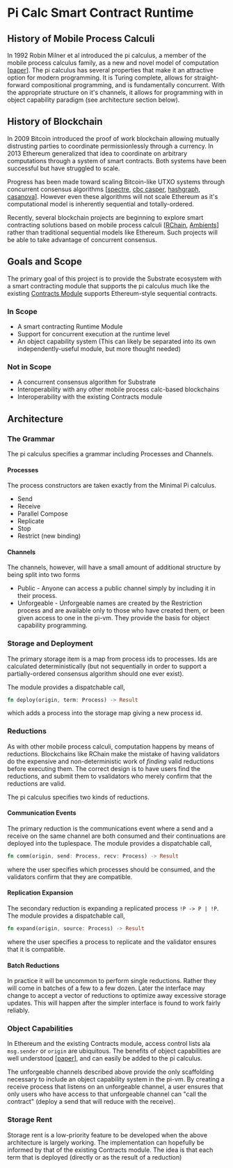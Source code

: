 # Pi Calc Smart Contract Runtime

## History of Mobile Process Calculi
In 1992 Robin Milner et al introduced the pi calculus, a member of the mobile process calculus family, as a new and novel model of computation [[paper](https://dl.acm.org/ft_gateway.cfm?id=151240&ftid=289787&dwn=1&CFID=153770346&CFTOKEN=6894c386a5ee5d2c-40734F3C-C2A2-949F-6AAE98DF0EA2B5A5)]. The pi calculus has several properties that make it an attractive option for modern programming. It is Turing complete,  allows for straight-forward compositional programming, and is fundamentally concurrent. With the appropriate structure on it's channels, it allows for programming with in object capability paradigm (see architecture section below).

## History of Blockchain
In 2009 Bitcoin introduced the proof of work blockchain allowing mutually distrusting parties to coordinate permissionlessly through a currency. In 2013 Ethereum generalized that idea to coordinate on arbitrary computations through a system of smart contracts. Both systems have been successful but have struggled to scale.

Progress has been made toward scaling Bitcoin-like UTXO systems through concurrent consensus algorithms [[spectre](https://www.cs.huji.ac.il/~yoni_sompo/pubs/17/SPECTRE.pdf), [cbc casper](https://github.com/ethereum/research/blob/master/papers/CasperTFG/CasperTFG.pdf), [hashgraph](https://www.swirlds.com/downloads/SWIRLDS-TR-2016-01.pdf), [casanova](https://arxiv.org/pdf/1812.02232.pdf)]. However even these algorithms will not scale Ethereum as it's computational model is inherently sequential and totally-ordered.

Recently, several blockchain projects are beginning to explore smart contracting solutions based on mobile process calculi [[RChain](https://architecture-docs.readthedocs.io/index.html), [Ambients](https://ipfs.io/ipfs/QmPhPJE55GvqSz7Pwvkc8n9dbKmqGw6tUGTE1MgfNQvzsf)] rather than traditional sequential models like Ethereum. Such projects will be able to take advantage of concurrent consensus.

## Goals and Scope

The primary goal of this project is to provide the Substrate ecosystem with a smart contracting module that supports the pi calculus much like the existing [Contracts Module](https://crates.parity.io/srml_contracts/index.html) supports Ethereum-style sequential contracts.

### In Scope
* A smart contracting Runtime Module
* Support for concurrent execution at the runtime level
* An object capability system (This can likely be separated into its own independently-useful module, but more thought needed)

### **Not** in Scope
* A concurrent consensus algorithm for Substrate
* Interoperability with any other mobile process calc-based blockchains
* Interoperability with the existing Contracts module

## Architecture

### The Grammar
The pi calculus specifies a grammar including Processes and Channels.

#### Processes
The process constructors are taken exactly from the Minimal Pi calculus.
* Send
* Receive
* Parallel Compose
* Replicate
* Stop
* Restrict (new binding)

#### Channels
The channels, however, will have a small amount of additional structure by being split into two forms
* Public - Anyone can access a public channel simply by including it in their process.
* Unforgeable - Unforgeable names are created by the Restriction process and are available only to those who have created them, or been given access to one in the pi-vm. They provide the basis for object capability programming.


### Storage and Deployment
The primary storage item is a map from process ids to processes. Ids are calculated deterministically (but not sequentially in order to support a partially-ordered consensus algorithm should one ever exist).

The module provides a dispatchable call,
```rust
fn deploy(origin, term: Process) -> Result
```
which adds a process into the storage map giving a new process id.

### Reductions
As with other mobile process calculi, computation happens by means of reductions. Blockchains like RChain make the mistake of having validators do the expensive and non-deterministic work of _finding_ valid reductions before executing them. The correct design is to have users find the reductions, and submit them to vsalidators who merely confirm that the reductions are valid.

The pi calculus specifies two kinds of reductions.

#### Communication Events
The primary reduction is the communications event where a send and a receive on the same channel are both consumed and their continuations are deployed into the tuplespace. The module provides a dispatchable call,
```rust
fn comm(origin, send: Process, recv: Process) -> Result
```
where the user specifies which processes should be consumed, and the validators confirm that they are compatible.

#### Replication Expansion
The secondary reduction is expanding a replicated process `!P -> P | !P`. The module provides a dispatchable call,
```rust
fn expand(origin, source: Process) -> Result
```
where the user specifies a process to replicate and the validator ensures that it is compatible.

#### Batch Reductions
In practice it will be uncommon to perform single reductions. Rather they will come in batches of a few to a few dozen. Later the interface may change to accept a vector of reductions to optimize away excessive storage updates. This will happen after the simpler interface is found to work fairly reliably.

### Object Capabilities
In Ethereum and the existing Contracts module, access control lists ala `msg.sender` or `origin` are ubiquitous. The benefits of object capabilities are well understood [[paper](http://srl.cs.jhu.edu/pubs/SRL2003-02.pdf)], and can easily be added to the pi calculus.

The unforgeable channels described above provide the only scaffolding necessary to include an object capability system in the pi-vm. By creating a receive process that listens on an unforgeable channel, a user ensures that only users who have access to that unforgeable channel can "call the contract" (deploy a send that will reduce with the receive).

### Storage Rent
Storage rent is a low-priority feature to be developed when the above architecture is largely working. The implementation can hopefully be informed by that of the existing Contracts module. The idea is that each term that is deployed (directly or as the result of a reduction)

